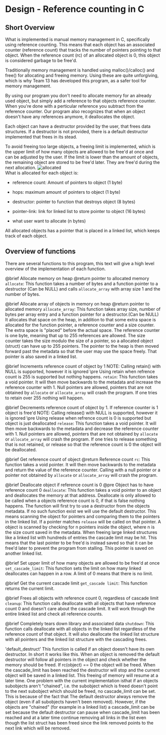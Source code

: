 # Design - Reference counting in C

## Short Overview

What is implemented is manual memory management in C, specifically using reference counting.
This means that each object has an associated counter (reference count) that tracks the number of pointers pointing to that object.
When the reference count (rc) of an allocated object is 0, this object is considered garbage to be free'd. 

Traditionally memory management is handled using malloc()/calloc() and free() for allocating and freeing memory.
Using these are quite unforgiving, which is why Team 13 has developed this program, as a safer tool for memory management.

By using our program you don't need to allocate memory for an already used object, but simply add a reference to that objects reference counter.
When you're done with a perticular reference you subtract from the reference counter.
Our program also recognizes that when an object doesn't have any references anymore, it deallocates the object.

Each object can have a destructor provided by the user, that frees data structures. If a destructor is not provided, there is a default destructor implemented that
frees in its stead.

To avoid freeing too large objects, a freeing limit is implemented, which is the upper limit of how many objects are allowed to be free'd at once
and can be adjusted by the user. If the limit is lower than the amount of objects, the remaining object are stored to be free'd later.
They are free'd during the next allocation.
<img src="https://github.com/IOOPM-UU/Team-13/blob/master/proj/overhead.png" title="allocated"></br>
What is allocated for each object is:

* reference count: Amount of pointers to object (1 byte)
* hops: maximum amount of pointers to object (1 byte)
* destructor: pointer to function that destroys object (8 bytes)
* pointer-link: link for linked list to store pointer to object (16 bytes)

* what user want to allocate (n bytes)

All allocated objects has a pointer that is placed in a linked list, which keeps track of each object.  


## Overview of functions
 
There are several functions to this program, this text will give a high level overview of the implementation of each function.

@brief Allocate memory on heap 
@return pointer to allocated memory
`allocate`: This function takes a number of bytes and a function pointer to a destructor (Can be NULL) and calls `allocate_array` with array size 1 and the number of bytes.  


@brief Allocate array of objects in memory on heap 
@return pointer to allocated memory
`allocate_array`: This function takes array size, number of bytes per array entry and a function pointer for a destructor.(Can be NULL) It allocates that space on the heap, in addition to that some extra space is allocated for the function pointer, a reference counter and a size counter. The extra space is "placed" before the actual space. The reference counter is one byte, meaning that up to 255 references are allowed. The size counter takes the size modulo the size of a pointer, so a allocated object (struct) can have up to 255 pointers. The pointer to the heap is then moved forward past the metadata so that the user may use the space freely. That pointer is also saved in a linked list.


@brief Increments reference count of object by 1
NOTE: Calling retain() with NULL is supported, however it is ignored
\pre Using retain when refrence count is 255 is supported but nothing happens.
`retain`: This function takes a void pointer. It will then move backwards to the metadata and increase the reference counter with 1. Null pointers are allowed, pointers that are not obtained by `allocate` or `allocate_array` will crash the program. If one tries to retain over 255 nothing will happen.  


@brief Decrements reference count of object by 1. If reference counter is 1 object is free'd
NOTE: Calling release() with NULL is supported, however it is ignored
\pre Using release when refrence count is 0 is supported but object is just deallocated
`release`: This function takes a void pointer. It will then move backwards to the metadata and decrease the reference counter with 1. Null pointers are allowed, pointers that are not obtained by `allocate` or `allocate_array` will crash the program. If one tries to release something that is not retained, or release so that the reference count is 0 the object will be deallocated.  


@brief Get reference count of object
@return Reference count
`rc`: This function takes a void pointer. It will then move backwards to the metadata and return the value of the reference counter. Calling with a null pointer or a pointer not obtained by `allocate` or `allocate_array` will crash the program.


@brief Deallocate object if reference count is 0
@pre Object has to have reference count 0
`deallocate`: This function takes a void pointer to an object and deallocates the memory at that address. Deallocate is only allowed to be called when a objects reference count is 0, if that is false nothing happens. The function will first try to use a destructor from the objects metadata. If no such function exist we will use the default destructor. This means scanning the object for pointers and comparing them to the pointers in the linked list. If a pointer matches `release` will be called on that pointer. A object is scanned by checking for n pointers inside the object, where n is the size count saved in the metadata. When freeing large linked structures like a linked list with hundreds of entries the cascade limit may be hit. This means that the last pointer to be free'd is instead saved so that it can be free'd later to prevent the program from stalling. This pointer is saved on another linked list.  

@brief Set upper limit of how many objects are allowed to be free'd at once
`set_cascade_limit`: This function sets the limit on how many linked deallocates can happen in a row. A limit of 0 means that there is no limit.  

@brief Get the current cascade limit
`get_cascade limit`: This function returns the current limit.

@brief Frees all objects with reference count 0, regardless of cascade limit
`cleanup`: This function calls deallocate with all objects that have reference count 0 and doesn't care about the cascade limit. It will work through the entire linked list and check all reference counts.  

@brief Completely tears down library and associated data
`shutdown`: This function calls deallocate with all objects in the linked list regardless of the reference count of that object. It will also deallocate the linked list structure with all pointers and the linked list structure with the cascading frees.

'default_destruct' This function is called if an object doesn't have its own destructor. In short it works like this. When an object is removed the default destructor will follow all pointers in the object and check whether the memory should be freed. If rc(object) == 0 the object will be freed. When the cascade_limit has been reached the destructor will stop and the current object will be saved in a linked list. This freeing of memory will resume at a later time. One problem with the current implementation isthat if an objects subobjects aren't "chained", i.e. the subobject which is freed doesn't point to the next subobject which should be freed, no cascade_limit can be set. This is because of the fact that The default destructor always remove the object (even if all subobjects haven't been removed). However, if the objects are "chained" (for example in a linked list) a cascade_limit can be set because the default destructor can pause when cascade_limit has been reached and at a later time continue removing all links in the list even though the list struct has been freed since the link removed points to the next link which will be removed.
